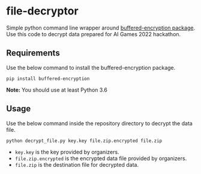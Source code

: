 # file-decryptor
Simple python command line wrapper around [buffered-encryption package](https://pypi.org/project/buffered-encryption/).
Use this code to decrypt data prepared for AI Games 2022 hackathon.

## Requirements
Use the below command to install the buffered-encryption package.
    
    pip install buffered-encryption

**Note:** You should use at least Python 3.6

## Usage
Use the below command inside the repository directory to decrypt the data file.

    python decrypt_file.py key.key file.zip.encrypted file.zip

* `key.key` is the key provided by organizers.
* `file.zip.encrypted` is the encrypted data file provided by organizers.
* `file.zip` is the destination file for decrypted data.
